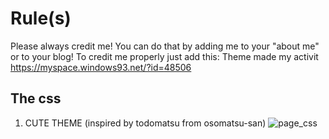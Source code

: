 # Rule(s)
Please always credit me! You can do that by adding me to your "about me" or to your blog! To credit me properly just add this: Theme made my activit https://myspace.windows93.net/?id=48506

## The css
1. CUTE THEME (inspired by todomatsu from osomatsu-san)
![page_css](https://user-images.githubusercontent.com/78664824/107150533-85f1f100-695e-11eb-91f8-45918c37e9ec.PNG)
